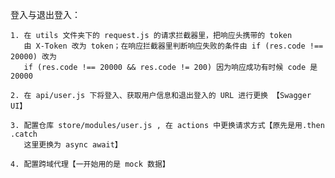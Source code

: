 
登入与退出登入：

    1. 在 utils 文件夹下的 request.js 的请求拦截器里，把响应头携带的 token 
       由 X-Token 改为 token；在响应拦截器里判断响应失败的条件由 if (res.code !== 20000) 改为
       if (res.code !== 20000 && res.code != 200) 因为响应成功有时候 code 是 20000

    2. 在 api/user.js 下将登入、获取用户信息和退出登入的 URL 进行更换 【Swagger UI】

    3. 配置仓库 store/modules/user.js , 在 actions 中更换请求方式【原先是用.then .catch
       这里更换为 async await】

    4. 配置跨域代理【一开始用的是 mock 数据】
